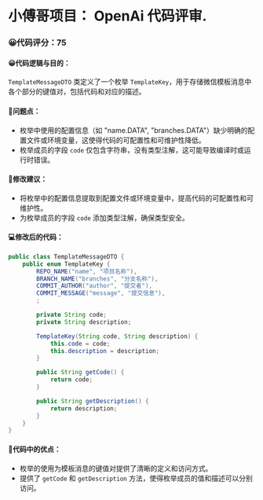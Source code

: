 # 小傅哥项目： OpenAi 代码评审.
### 😀代码评分：75
#### 😀代码逻辑与目的：
`TemplateMessageDTO` 类定义了一个枚举 `TemplateKey`，用于存储微信模板消息中各个部分的键值对，包括代码和对应的描述。

#### 🤔问题点：
- 枚举中使用的配置信息（如 "name.DATA", "branches.DATA"）缺少明确的配置文件或环境变量，这使得代码的可配置性和可维护性降低。
- 枚举成员的字段 `code` 仅包含字符串，没有类型注解，这可能导致编译时或运行时错误。

#### 🎯修改建议：
- 将枚举中的配置信息提取到配置文件或环境变量中，提高代码的可配置性和可维护性。
- 为枚举成员的字段 `code` 添加类型注解，确保类型安全。

#### 💻修改后的代码：
```java
public class TemplateMessageDTO {
    public enum TemplateKey {
        REPO_NAME("name", "项目名称"),
        BRANCH_NAME("branches", "分支名称"),
        COMMIT_AUTHOR("author", "提交者"),
        COMMIT_MESSAGE("message", "提交信息"),
        ;

        private String code;
        private String description;

        TemplateKey(String code, String description) {
            this.code = code;
            this.description = description;
        }

        public String getCode() {
            return code;
        }

        public String getDescription() {
            return description;
        }
    }
}
```

#### 🌟代码中的优点：
- 枚举的使用为模板消息的键值对提供了清晰的定义和访问方式。
- 提供了 `getCode` 和 `getDescription` 方法，使得枚举成员的值和描述可以分别访问。